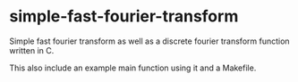 # simple-fast-fourier-transform
Simple fast fourier transform as well as a discrete fourier transform function written in C.

This also include an example main function using it and a Makefile.
